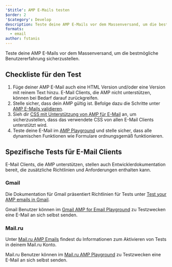 ```yaml
---
'$title': AMP E-Mails testen
$order: 2
'$category': Develop
description: Teste deine AMP E-Mails vor dem Massenversand, um die bestmögliche Benutzererfahrung sicherzustellen.
formats:
  - email
author: fstanis
---
```


Teste deine AMP E-Mails vor dem Massenversand, um die bestmögliche Benutzererfahrung sicherzustellen.

## Checkliste für den Test

1. Füge deiner AMP E-Mail auch eine HTML Version und/oder eine Version mit reinem Text hinzu. E-Mail Clients, die AMP nicht unterstützen, können bei Bedarf darauf zurückgreifen.
2. Stelle sicher, dass dein AMP gültig ist. Befolge dazu die Schritte unter [AMP E-Mails validieren](/content/amp-dev/documentation/guides-and-tutorials/learn/validation-workflow/validate_emails.md).
3. Sieh dir [CSS mit Unterstützung von AMP für E-Mail](/content/amp-dev/documentation/guides-and-tutorials/learn/email-spec/amp-email-css.md) an, um sicherzustellen, dass das verwendete CSS von allen E-Mail Clients unterstützt wird.
4. Teste deine E-Mail im [AMP Playground](https://playground.amp.dev/?runtime=amp4email) und stelle sicher, dass alle dynamischen Funktionen wie Formulare ordnungsgemäß funktionieren.

## Spezifische Tests für E-Mail Clients

E-Mail Clients, die AMP unterstützen, stellen auch Entwicklerdokumentation bereit, die zusätzliche Richtlinien und Anforderungen enthalten kann.

### Gmail

Die Dokumentation für Gmail präsentiert Richtlinien für Tests unter [Test your AMP emails in Gmail](https://developers.google.com/gmail/ampemail/testing-dynamic-email).

Gmail Benutzer können im [Gmail AMP for Email Playground](https://amp.gmail.dev/playground/) zu Testzwecken eine E-Mail an sich selbst senden.

### Mail.ru

Unter [Mail.ru AMP Emails](https://postmaster.mail.ru/amp) findest du Informationen zum Aktivieren von Tests in deinem Mail.ru Konto.

Mail.ru Benutzer können im [Mail.ru AMP Playground](https://postmaster.mail.ru/amp/playground.html) zu Testzwecken eine E-Mail an sich selbst senden.
